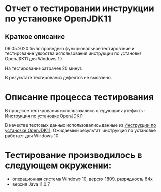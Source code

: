 # Отчет о тестировании инструкции по установке OpenJDK11
## Краткое описание
09.05.2020  было проведено функциональное тестирование и тестирование удобства использования инструкции по установке OpenJDK11 для Windows 10.

На тестирование затрачен 20 минут.

В результате тестирования дефектов не выявлено.

# Описание процесса тестирования
В процессе тестирования использовались следующие артефакты:
[Инструкция по установке OpenJDK11](https://github.com/netology-code/javaqa-homeworks/blob/master/intro/openjdk11-manual.md)

В качестве тестовых данных использовались данные из [Инструкции по установке OpenJDK11](https://github.com/netology-code/javaqa-homeworks/blob/master/intro/openjdk11-manual.md). Ожидаемый результат: инструкция по установке работает для Windows 10 

# Тестирование производилось в следующем окружении:

- операционная система Windows 10, версия 1809, разрядность 64x 
- версия Java 11.0.7
